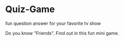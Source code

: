 # Quiz-Game
fun question answer for your favorite tv show

Do you know "Friends". Find out in this fun mini game.
